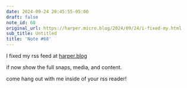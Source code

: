 ```yaml
---
date: 2024-09-24 20:45:55-05:00
draft: false
note_id: 68
original_url: https://harper.micro.blog/2024/09/24/i-fixed-my.html
sub_title: Untitled
title: 'Note #68'
---
```


I fixed my rss feed at [harper.blog](https://harper.blog)

if now show the full snaps, media, and content.

come hang out with me inside of your rss reader!